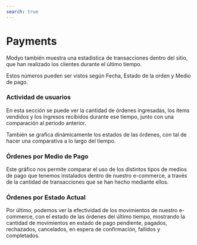 ```yaml
---
search: true
---
```


# Payments

Modyo también muestra una estadistica de transacciones dentro del sitio, que han realizado los clientes durante el último tiempo.

Estos números pueden ser vistos según Fecha, Estado de la orden y Medio de pago.

### Actividad de usuarios

En esta sección se puede ver la cantidad de órdenes ingresadas, los items vendidos y los ingresos recibidos durante ese tiempo, junto con una comparación al periodo anterior.

También se grafica dinámicamente los estados de las órdenes, con tal de hacer una comparativa a lo largo del tiempo.

### Órdenes por Medio de Pago

Este gráfico nos permite comparar el uso de los distintos tipos de medios de pago que tenemos instalados dentro de nuestro e-commerce, a través de la cantidad de transacciones que se han hecho mediante ellos.

### Órdenes por Estado Actual

Por último, podemos ver la efectividad de los movimientos de nuestro e-commerce, con el estado de las órdenes del último tiempo, mostrando la cantidad de movimientos en estado de pago pendiente, pagados, rechazados, cancelados, en espera de confirmación, fallidos y completados.
